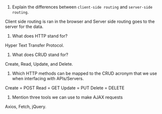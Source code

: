 1.  Explain the differences between `client-side routing` and `server-side routing`.

Client side routing is ran in the browser and Server side routing goes to the server for the data.

1.  What does HTTP stand for?

Hyper Text Transfer Protocol.

1.  What does CRUD stand for?

Create, Read, Update, and Delete.


1.  Which HTTP methods can be mapped to the CRUD acronym that we use when interfacing with APIs/Servers.

Create = POST
Read = GET
Update = PUT
Delete = DELETE


1.  Mention three tools we can use to make AJAX requests

Axios, Fetch, jQuery.